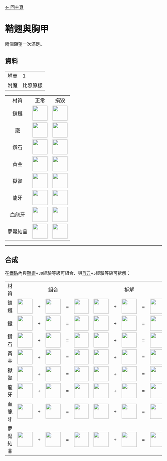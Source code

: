 [← 回主頁](../)
# 鞘翅與胸甲
兩個願望一次滿足。

## 資料
<table>
    <tr><td align="end">堆疊</td><td>1</td></tr>
    <tr><td align="end">附魔</td><td>比照原樣</td></tr>
</table>
<table>
    <tr><td align="center">材質</td><td align="center">正常</td><td align="center">損毀</td></tr>
    <tr><td align="center">鎖鏈</td><td><img src="https://i.imgur.com/tjvHeKd.png" height="48"/></td><td><img src="https://i.imgur.com/PEpbgK0.png" height="48"/></td></tr>
    <tr><td align="center">鐵</td><td><img src="https://i.imgur.com/VnhOHFM.png" height="48"/></td><td><img src="https://i.imgur.com/N4ARs3V.png" height="48"/></td></tr>
    <tr><td align="center">鑽石</td><td><img src="https://i.imgur.com/KZYOKl1.png" height="48"/></td><td><img src="https://i.imgur.com/YglxPVa.png" height="48"/></td></tr>
    <tr><td align="center">黃金</td><td><img src="https://i.imgur.com/GLHjTnS.png" height="48"/></td><td><img src="https://i.imgur.com/NG4KYcV.png" height="48"/></td></tr>
    <tr><td align="center">獄髓</td><td><img src="https://i.imgur.com/kB21dNs.png" height="48"/></td><td><img src="https://i.imgur.com/NJMG6Gd.png" height="48"/></td></tr>
    <tr><td align="center">龍牙</td><td><img src="https://i.imgur.com/1SQ4Zxt.png" height="48"/></td><td><img src="https://i.imgur.com/hic5Fgp.png" height="48"/></td></tr>
    <tr><td align="center">血龍牙</td><td><img src="https://i.imgur.com/J0ski7T.png" height="48"/></td><td><img src="https://i.imgur.com/EDLvJ9H.png" height="48"/></td></tr>
    <tr><td align="center">夢魘結晶</td><td><img src="https://i.imgur.com/TZh4Evw.png" height="48"/></td><td><img src="https://i.imgur.com/uRalRs5.png" height="48"/></td></tr>
</table>

---

## 合成
在[鐵砧](https://minecraft.fandom.com/zh/wiki/铁砧)內與[鞘翅](https://minecraft.fandom.com/zh/wiki/鞘翅)+`30`經驗等級可組合、與[剪刀](https://minecraft.fandom.com/zh/wiki/剪刀)+`5`經驗等級可拆解：  

<table>
    <tr><td align="center">材質</td><td align="center" colspan="5">組合</td><td align="center" colspan="5">拆解</td></tr>
    <tr><td align="center">鎖鏈</td><td><img src="https://i.imgur.com/QAdQcVB.png" height="48"/></td><td>+</td><td><img src="https://i.imgur.com/E4LgClR.png" height="48"/></td><td>=</td><td><img src="https://i.imgur.com/tjvHeKd.png" height="48"/></td><td><img src="https://i.imgur.com/tjvHeKd.png" height="48"/></td><td>+</td><td><img src="https://i.imgur.com/BE6Ildb.png" height="48"/></td><td>=</td><td><img src="https://i.imgur.com/QAdQcVB.png" height="48"/></td></tr>
    <tr><td align="center">鐵</td><td><img src="https://i.imgur.com/zvxeNVq.png" height="48"/></td><td>+</td><td><img src="https://i.imgur.com/E4LgClR.png" height="48"/></td><td>=</td><td><img src="https://i.imgur.com/VnhOHFM.png" height="48"/></td><td><img src="https://i.imgur.com/VnhOHFM.png" height="48"/></td><td>+</td><td><img src="https://i.imgur.com/BE6Ildb.png" height="48"/></td><td>=</td><td><img src="https://i.imgur.com/zvxeNVq.png" height="48"/></td></tr>
    <tr><td align="center">鑽石</td><td><img src="https://i.imgur.com/pNW3Sfx.png" height="48"/></td><td>+</td><td><img src="https://i.imgur.com/E4LgClR.png" height="48"/></td><td>=</td><td><img src="https://i.imgur.com/KZYOKl1.png" height="48"/></td><td><img src="https://i.imgur.com/KZYOKl1.png" height="48"/></td><td>+</td><td><img src="https://i.imgur.com/BE6Ildb.png" height="48"/></td><td>=</td><td><img src="https://i.imgur.com/pNW3Sfx.png" height="48"/></td></tr>
    <tr><td align="center">黃金</td><td><img src="https://i.imgur.com/D5bNpok.png" height="48"/></td><td>+</td><td><img src="https://i.imgur.com/E4LgClR.png" height="48"/></td><td>=</td><td><img src="https://i.imgur.com/GLHjTnS.png" height="48"/></td><td><img src="https://i.imgur.com/GLHjTnS.png" height="48"/></td><td>+</td><td><img src="https://i.imgur.com/BE6Ildb.png" height="48"/></td><td>=</td><td><img src="https://i.imgur.com/D5bNpok.png" height="48"/></td></tr>
    <tr><td align="center">獄髓</td><td><img src="https://i.imgur.com/SyXEziK.png" height="48"/></td><td>+</td><td><img src="https://i.imgur.com/E4LgClR.png" height="48"/></td><td>=</td><td><img src="https://i.imgur.com/kB21dNs.png" height="48"/></td><td><img src="https://i.imgur.com/kB21dNs.png" height="48"/></td><td>+</td><td><img src="https://i.imgur.com/BE6Ildb.png" height="48"/></td><td>=</td><td><img src="https://i.imgur.com/SyXEziK.png" height="48"/></td></tr>
    <tr><td align="center">龍牙</td><td><img src="https://i.imgur.com/A2lVkZG.png" height="48"/></td><td>+</td><td><img src="https://i.imgur.com/E4LgClR.png" height="48"/></td><td>=</td><td><img src="https://i.imgur.com/1SQ4Zxt.png" height="48"/></td><td><img src="https://i.imgur.com/1SQ4Zxt.png" height="48"/></td><td>+</td><td><img src="https://i.imgur.com/BE6Ildb.png" height="48"/></td><td>=</td><td><img src="https://i.imgur.com/A2lVkZG.png" height="48"/></td></tr>
    <tr><td align="center">血龍牙</td><td><img src="https://i.imgur.com/Z51McG5.png" height="48"/></td><td>+</td><td><img src="https://i.imgur.com/E4LgClR.png" height="48"/></td><td>=</td><td><img src="https://i.imgur.com/J0ski7T.png" height="48"/></td><td><img src="https://i.imgur.com/J0ski7T.png" height="48"/></td><td>+</td><td><img src="https://i.imgur.com/BE6Ildb.png" height="48"/></td><td>=</td><td><img src="https://i.imgur.com/Z51McG5.png" height="48"/></td></tr>
    <tr><td align="center">夢魘結晶</td><td><img src="https://i.imgur.com/CKid2Sf.png" height="48"/></td><td>+</td><td><img src="https://i.imgur.com/E4LgClR.png" height="48"/></td><td>=</td><td><img src="https://i.imgur.com/TZh4Evw.png" height="48"/></td><td><img src="https://i.imgur.com/TZh4Evw.png" height="48"/></td><td>+</td><td><img src="https://i.imgur.com/BE6Ildb.png" height="48"/></td><td>=</td><td><img src="https://i.imgur.com/CKid2Sf.png" height="48"/></td></tr>
</table>